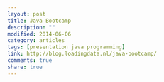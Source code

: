 ```yaml
---
layout: post
title: Java Bootcamp
description: ""
modified: 2014-06-06
category: articles
tags: [presentation java programming]
link: http://blog.loadingdata.nl/java-bootcamp/
comments: true
share: true
---
```

